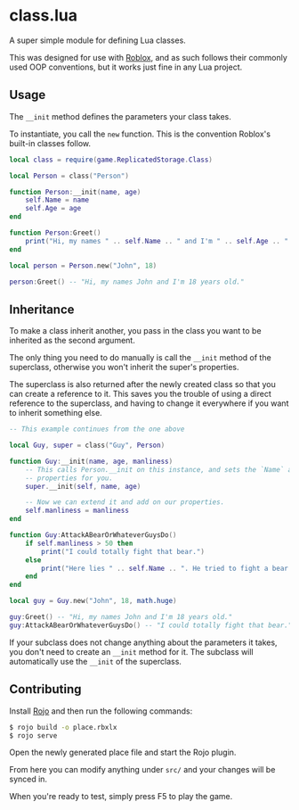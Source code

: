 # class.lua

A super simple module for defining Lua classes.

This was designed for use with [Roblox](https://roblox.com), and as such follows
their commonly used OOP conventions, but it works just fine in any Lua project.

## Usage

The `__init` method defines the parameters your class takes.

To instantiate, you call the `new` function. This is the convention Roblox's
built-in classes follow.

```lua
local class = require(game.ReplicatedStorage.Class)

local Person = class("Person")

function Person:__init(name, age)
	self.Name = name
	self.Age = age
end

function Person:Greet()
	print("Hi, my names " .. self.Name .. " and I'm " .. self.Age .. " years old.")
end

local person = Person.new("John", 18)

person:Greet() -- "Hi, my names John and I'm 18 years old."
```

## Inheritance

To make a class inherit another, you pass in the class you want to be inherited
as the second argument.

The only thing you need to do manually is call the `__init` method of the
superclass, otherwise you won't inherit the super's properties.

The superclass is also returned after the newly created class so that you can
create a reference to it. This saves you the trouble of using a direct reference
to the superclass, and having to change it everywhere if you want to inherit
something else.

```lua
-- This example continues from the one above

local Guy, super = class("Guy", Person)

function Guy:__init(name, age, manliness)
	-- This calls Person.__init on this instance, and sets the `Name` and `Age`
	-- properties for you.
	super.__init(self, name, age)

	-- Now we can extend it and add on our properties.
	self.manliness = manliness
end

function Guy:AttackABearOrWhateverGuysDo()
	if self.manliness > 50 then
		print("I could totally fight that bear.")
	else
		print("Here lies " .. self.Name .. ". He tried to fight a bear.")
	end
end

local guy = Guy.new("John", 18, math.huge)

guy:Greet() -- "Hi, my names John and I'm 18 years old."
guy:AttackABearOrWhateverGuysDo() -- "I could totally fight that bear."
```

If your subclass does not change anything about the parameters it takes, you
don't need to create an `__init` method for it. The subclass will automatically
use the `__init` of the superclass.

## Contributing

Install [Rojo](https://github.com/rojo-rbx/rojo/) and then run the following commands:

```sh
$ rojo build -o place.rbxlx
$ rojo serve
```

Open the newly generated place file and start the Rojo plugin.

From here you can modify anything under `src/` and your changes will be synced in.

When you're ready to test, simply press F5 to play the game.
